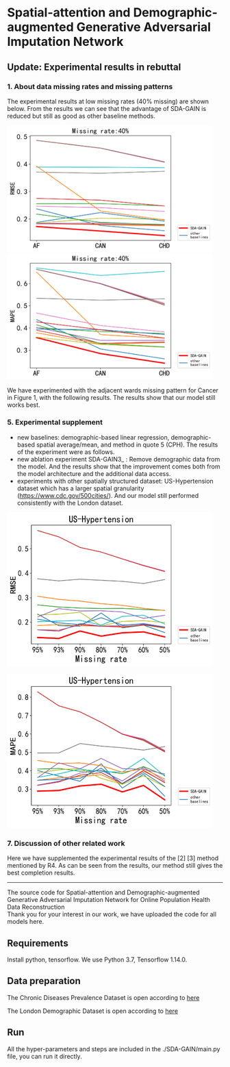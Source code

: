 # Spatial-attention and Demographic-augmented Generative Adversarial Imputation Network

## Update: Experimental results in rebuttal
### 1. About data missing rates and missing patterns

The experimental results at low missing rates (40% missing) are shown below. From the results we can see that the advantage of SDA-GAIN is reduced but still as good as other baseline methods.

<img src="https://github.com/www22SDAGAIN/Paper_pictures/blob/main/missingrate40_RMSE.png" width="480" /><br/>
<img src="https://github.com/www22SDAGAIN/Paper_pictures/blob/main/missingrate40_MAPE.png" width="480" /><br/>

We have experimented with the adjacent wards missing pattern for Cancer in Figure 1, with the following results. The results show that our model still works best.


### 5. Experimental supplement
* new baselines: demographic-based linear regression, demographic-based spatial average/mean,  and method in quote 5 (CPH). The results of the experiment were as follows.
* new ablation experiment SDA-GAIN3_ : Remove demographic data from the model. And the results show that the improvement comes both from the model architecture and the additional data access.
* experiments with other spatially structured dataset: US-Hypertension dataset which has a larger spatial granularity (https://www.cdc.gov/500cities/). And our model still performed consistently with the London dataset.

<img src="https://github.com/www22SDAGAIN/Paper_pictures/blob/main/US_RMSE.png" width="480" height="360"/><br/>

<img src="https://github.com/www22SDAGAIN/Paper_pictures/blob/main/US_MAPE.png" width="480" height="360"/><br/>

### 7. Discussion of other related work 
Here we have supplemented the experimental results of the [2] [3] method mentioned by R4. As can be seen from the results, our method still gives the best completion results.




------------------------------------------------------------------------------------------------------------------------
The source code for Spatial-attention and Demographic-augmented Generative Adversarial Imputation Network for Online Population Health Data Reconstruction   
Thank you for your interest in our work, we have uploaded the code for all models here.

## Requirements
Install python, tensorflow. We use Python 3.7, Tensorflow 1.14.0.

## Data preparation
The Chronic Diseases Prevalence Dataset is open according to [here](https://digital.nhs.uk/data-and-information/publications/statistical/quality-and-outcomes-framework-achievement-prevalence-and-exceptions-data)

The London Demographic Dataset is open according to [here](https://data.london.gov.uk/dataset/gla-population-projections-custom-age-tables)

## Run
All the hyper-parameters and steps are included in the ./SDA-GAIN/main.py file, you can run it directly.
